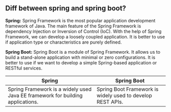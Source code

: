 
## Diff between spring and spring boot?
**Spring:** Spring Framework is the most popular application development framework of Java. The main feature of the Spring Framework is dependency Injection or Inversion of Control (IoC). With the help of Spring Framework, we can develop a loosely coupled application. It is better to use if application type or characteristics are purely defined.

**Spring Boot:** Spring Boot is a module of Spring Framework. It allows us to build a stand-alone application with minimal or zero configurations. It is better to use if we want to develop a simple Spring-based application or RESTful services.

|Spring|Spring Boot|
|------|-----------|
|Spring Framework is a widely used Java EE framework for building applications.|Spring Boot Framework is widely used to develop REST APIs.|
